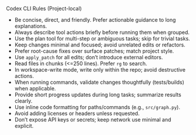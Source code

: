 Codex CLI Rules (Project-local)

- Be concise, direct, and friendly. Prefer actionable guidance to long explanations.
- Always describe tool actions briefly before running them when grouped.
- Use the plan tool for multi-step or ambiguous tasks; skip for trivial tasks.
- Keep changes minimal and focused; avoid unrelated edits or refactors.
- Prefer root-cause fixes over surface patches; match project style.
- Use `apply_patch` for all edits; don’t introduce external editors.
- Read files in chunks (<=250 lines). Prefer `rg` to search.
- In workspace-write mode, write only within the repo; avoid destructive actions.
- When running commands, validate changes thoughtfully (tests/builds) when applicable.
- Provide short progress updates during long tasks; summarize results clearly.
- Use inline code formatting for paths/commands (e.g., `src/graph.py`).
- Avoid adding licenses or headers unless requested.
- Don’t expose API keys or secrets; keep network use minimal and explicit.

